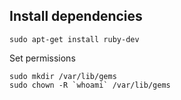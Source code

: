 ## Install dependencies

	sudo apt-get install ruby-dev

Set permissions

	sudo mkdir /var/lib/gems
	sudo chown -R `whoami` /var/lib/gems
